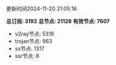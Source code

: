 更新时间2024-11-20 21:05:16

**总订阅: 3192**
**总节点: 21128**
**有效节点: 7607**
- v2ray节点: 5319
- trojan节点: 963
- ss节点: 1317
- ssr节点: 8
